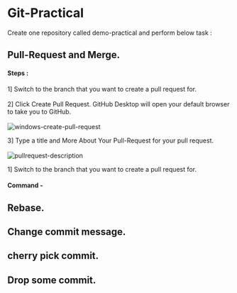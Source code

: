 # Git-Practical

Create one repository called demo-practical and perform below task :

## Pull-Request and Merge.
#### Steps : 

1] Switch to the branch that you want to create a pull request for.<br><br>
2] Click Create Pull Request. GitHub Desktop will open your default browser to take you to GitHub.<br><br>
![windows-create-pull-request](https://user-images.githubusercontent.com/71020225/213085619-9cafbfae-ed98-4a2e-b271-2292cf53922a.png)

3] Type a title and More About Your Pull-Request for your pull request.<br><br>
![pullrequest-description](https://user-images.githubusercontent.com/71020225/213086236-b892fd34-b080-428e-ac3a-7750f2a0faac.png)

1] Switch to the branch that you want to create a pull request for.<br>

#### Command - 



## Rebase.
## Change commit message.
## cherry pick commit.
## Drop some commit.
